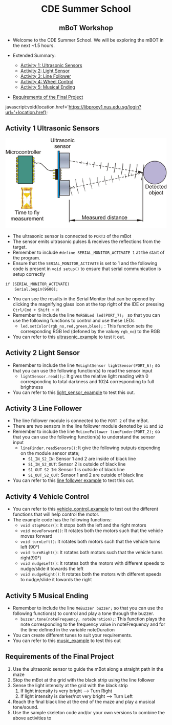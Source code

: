 <h1 align="center">CDE Summer School</h1>
<h2 align="center"> mBoT Workshop </h2>

* Welcome to the CDE Summer School. We will be exploring the mBOT in the next ~1.5 hours.
* Extended Summary:
  - [Activity 1: Ultrasonic Sensors](#activity-1-ultrasonic-sensors)
  - [Activity 2: Light Sensor](#activity-2-light-sensor)
  - [Activity 3: Line Follower](#activity-3-line-follower)
  - [Activity 4: Wheel Control](#activity-4-vehicle-control)
  - [Activity 5: Musical Ending](#activity-5-musical-ending)
 
* [Requirements of the Final Project](requirements-of-the-final-project)

     
javascript:void(location.href='https://libproxy1.nus.edu.sg/login?url='+location.href);
## Activity 1 Ultrasonic Sensors
![Ultrasonic Sensors](https://github.com/sangitsdhar/mBot/blob/main/Images/uSsensor.png)

* The ultrasonic sensor is connected to `PORT3` of the mBot
* The sensor emits ultrasonic pulses & receives the reflections from the target.
* Remember to include `#define SERIAL_MONITOR_ACTIVATE 1` at the start of the program.
* Ensure that the `SERIAL_MONITOR_ACTIVATE` is set to 1 and the following code is present in  `void setup()` to ensure that serial communication is setup correctly
```
if (SERIAL_MONITOR_ACTIVATE)
    Serial.begin(9600);
```
* You can see the results in the Serial Monitor that can be opened by clicking the magnifying glass icon at the top right of the IDE or pressing `Ctrl/Cmd + Shift + M`
* Remember to include the line `MeRGBLed led(PORT_7); ` so that you can use the following functions to control and use these LEDs
  - `led.setColor(rgb_no,red,green,blue);` : This function sets the corresponding RGB led (defoned by the valuey `rgb_no`) to the RGB 
* You can refer to this [ultrasonic_example](https://github.com/sangitsdhar/mBot/blob/main/Sample%20Codes/mbot_ultrasonic_test.ino) to test it out.

## Activity 2 Light Sensor

* Remember to include the line `MeLightSensor lightSensor(PORT_6);` so that you can use the following function(s) to read the sensor input
    - `lightSensor.read();`: It gives the relative light reading with 0 corresponding to total darkness and 1024 corresponding to full brightness
* You can refer to this [light_sensor_example](https://github.com/sangitsdhar/mBot/blob/main/Sample%20Codes/mbot_light_sensor_test.ino) to test this out.

## Activity 3 Line Follower
* The line follower module is connected to the `PORT 2` of the mBot.
* There are two sensors in the line follower module denoted by `S1` and `S2`
* Remember to include the line `MeLineFollower lineFinder(PORT_2);` so that you can use the following function(s) to understand the sensor input
    - `lineFinder.readSensors()`: It give the following outputs depending on the module sensor state;
        - `S1_IN_S2_IN`: Sensor 1 and 2 are inside of black line
        - `S1_IN_S2_OUT`: Sensor 2 is outside of black line
        - `S1_OUT_S2_IN`: Sensor 1 is outside of black line
        - `S1_OUT_S2_OUT`: Sensor 1 and 2 are outside of black line
* You can refer to this [line follower example](https://github.com/sangitsdhar/mBot/blob/main/Sample%20Codes/mbot_line_follower_test.ino) to test this out.   
      
## Activity 4 Vehicle Control
* You can refer to this [vehicle_control_example](https://github.com/sangitsdhar/mBot/blob/main/Sample%20Codes/mbot_vehicle_control_test.ino) to test out the different functions that will help control the motor.
* The example code has the following functions:
    - `void stopMotor()`: It stops both the left and the right motors
    - `void moveForward()`: It rotates both the motors such that the vehicle moves forward
    - `void turnLeft()`: It rotates both motors such that the vehicle turns left (90°) 
    - `void turnRight()`: It rotates both motors such that the vehicle turns right(90°)
    - `void nudgeLeft()`: It rotates both the motors with different speeds to nudge/slide it towards the left 
    - `void nudgeRight()`: It rotates both the motors with different speeds to nudge/slide it towards the right 

## Activity 5 Musical Ending
* Remember to include the line `MeBuzzer buzzer;` so that you can use the following function(s) to control and play a tone through the buzzer.
    - `buzzer.tone(noteFrequency, noteDuration);`: This function plays the note corresponding to the frequency value in noteFrequency and for the time defined in the variable noteDuration
* You can create different tunes to suit your requirements.
* You can refer to this [music_example](https://github.com/sangitsdhar/mBot/blob/main/Sample%20Codes/mbot_musical_tone_test.ino) to test this out


## Requirements of the Final Project
  1. Use the ultrasonic sensor to guide the mBot along a straight path in the maze
  2. Stop the mBot at the grid with the black strip using the line follower
  3. Sense the light intensity at the grid with the black strip
     1. If light intensity is very bright --> Turn Right
     2. If light intensity is darker/not very bright --> Turn Left
  4. Reach the final black line at the end of the maze and play a musical tone/sound.
  5. Use the sample skeleton code and/or your own versions to combine the above activities to    
